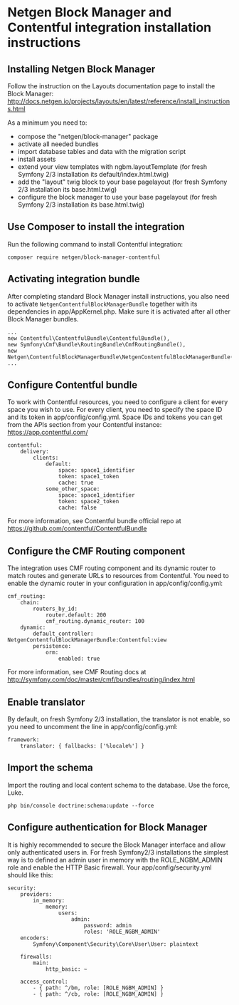 Netgen Block Manager and Contentful integration installation instructions
=======================================================================

Installing Netgen Block Manager
-------------------------------

Follow the instruction on the Layouts documentation page to install the Block Manager:
http://docs.netgen.io/projects/layouts/en/latest/reference/install_instructions.html

As a minimum you need to:
- compose the "netgen/block-manager" package
- activate all needed bundles
- import database tables and data with the migration script
- install assets
- extend your view templates with ngbm.layoutTemplate (for fresh Symfony 2/3 installation its default/index.html.twig)
- add the "layout" twig block to your base pagelayout (for fresh Symfony 2/3 installation its base.html.twig)
- configure the block manager to use your base pagelayout (for fresh Symfony 2/3 installation its base.html.twig)

Use Composer to install the integration
---------------------------------------

Run the following command to install Contentful integration:
```
composer require netgen/block-manager-contentful
```

Activating integration bundle
-----------------------------

After completing standard Block Manager install instructions, you also need to
activate `NetgenContentfulBlockManagerBundle` together with its dependencies in app/AppKernel.php.
Make sure it is activated after all other Block Manager bundles.
```
...
new Contentful\ContentfulBundle\ContentfulBundle(),
new Symfony\Cmf\Bundle\RoutingBundle\CmfRoutingBundle(),
new Netgen\ContentfulBlockManagerBundle\NetgenContentfulBlockManagerBundle(),
...
```

Configure Contentful bundle
---------------------------

To work with Contentful resources, you need to configure a client for
every space you wish to use. For every client, you need to specify the
space ID and its token in app/config/config.yml. Space IDs and tokens you can get from the APIs
section from your Contentful instance: https://app.contentful.com/
```
contentful:
    delivery:
        clients:
            default:
                space: space1_identifier
                token: space1_token
                cache: true
            some_other_space:
                space: space1_identifier
                token: space2_token
                cache: false
```

For more information, see Contentful bundle official repo at
https://github.com/contentful/ContentfulBundle

Configure the CMF Routing component
-----------------------------------

The integration uses CMF routing component and its dynamic router to match
routes and generate URLs to resources from Contentful. You need to enable
the dynamic router in your configuration in app/config/config.yml:
```
cmf_routing:
    chain:
        routers_by_id:
            router.default: 200
            cmf_routing.dynamic_router: 100
    dynamic:
        default_controller: NetgenContentfulBlockManagerBundle:Contentful:view
        persistence:
            orm:
                enabled: true
```

For more information, see CMF Routing docs at
http://symfony.com/doc/master/cmf/bundles/routing/index.html

Enable translator
-----------------

By default, on fresh Symfony 2/3 installation, the translator is not enable, so you need to uncomment the line in app/config/config.yml:
```
framework:
    translator: { fallbacks: ['%locale%'] }
```

Import the schema
-----------------

Import the routing and local content schema to the database. Use the force, Luke.
```
php bin/console doctrine:schema:update --force
```


Configure authentication for Block Manager
------------------------------------------

It is highly recommended to secure the Block Manager interface and allow only
authenticated users in. For fresh Symfony2/3 installations the simplest way is to
defined an admin user in memory with the ROLE_NGBM_ADMIN role and enable the
HTTP Basic firewall. Your app/config/security.yml should like this:
```
security:
    providers:
        in_memory:
            memory:
                users:
                    admin:
                        password: admin
                        roles: 'ROLE_NGBM_ADMIN'
    encoders:
        Symfony\Component\Security\Core\User\User: plaintext

    firewalls:
        main:
            http_basic: ~

    access_control:
        - { path: ^/bm, role: [ROLE_NGBM_ADMIN] }
        - { path: ^/cb, role: [ROLE_NGBM_ADMIN] }
```
